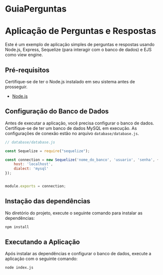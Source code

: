 ﻿# GuiaPerguntas

# Aplicação de Perguntas e Respostas

Este é um exemplo de aplicação simples de perguntas e respostas usando Node.js, Express, Sequelize (para interagir com o banco de dados) e EJS como view engine.

## Pré-requisitos

Certifique-se de ter o Node.js instalado em seu sistema antes de prosseguir.

- [Node.js](https://nodejs.org/)

## Configuração do Banco de Dados

Antes de executar a aplicação, você precisa configurar o banco de dados. Certifique-se de ter um banco de dados MySQL em execução. As configurações de conexão estão no arquivo `database/database.js`. 

```javascript
// database/database.js

const Sequelize = require("sequelize");

const connection = new Sequelize('nome_do_banco', 'usuario', 'senha', {
    host: 'localhost',
    dialect: 'mysql'
});


module.exports = connection;
```
## Instação das dependências
No diretório do projeto, execute o seguinte comando para instalar as dependências:

```bash
npm install
```
## Executando a Aplicação

Após instalar as dependências e configurar o banco de dados, execute a aplicação com o seguinte comando:

```bash
node index.js
